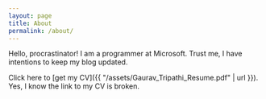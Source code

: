 ```yaml
---
layout: page
title: About
permalink: /about/
---
```


Hello, procrastinator! I am a programmer at Microsoft. Trust me, I have intentions to keep my blog updated.

Click here to [get my CV]({{ "/assets/Gaurav_Tripathi_Resume.pdf" | url }}).
Yes, I know the link to my CV is broken.
